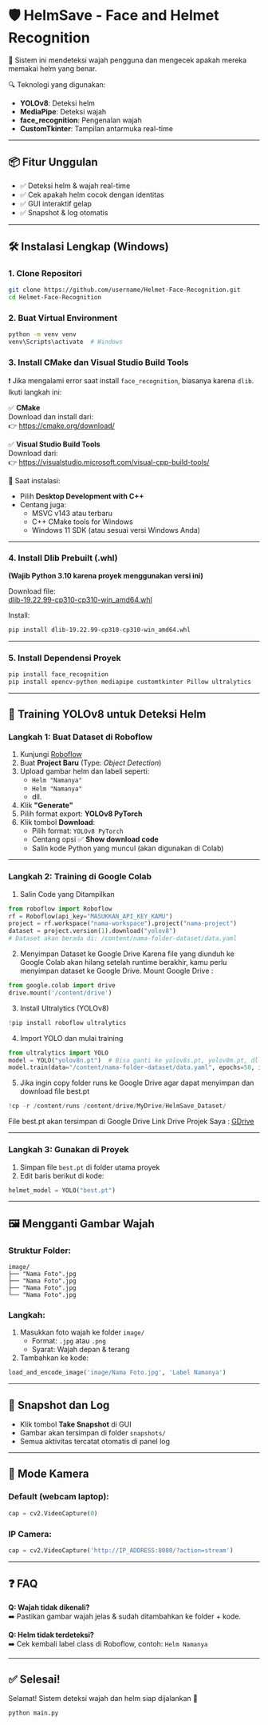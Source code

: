
# 🛡️ HelmSave - Face and Helmet Recognition

🚨 Sistem ini mendeteksi wajah pengguna dan mengecek apakah mereka memakai helm yang benar.

🔍 Teknologi yang digunakan:
- **YOLOv8**: Deteksi helm
- **MediaPipe**: Deteksi wajah
- **face_recognition**: Pengenalan wajah
- **CustomTkinter**: Tampilan antarmuka real-time

---

## 📦 Fitur Unggulan
- ✅ Deteksi helm & wajah real-time
- ✅ Cek apakah helm cocok dengan identitas
- ✅ GUI interaktif gelap
- ✅ Snapshot & log otomatis

---

## 🛠️ Instalasi Lengkap (Windows)

### 1. Clone Repositori
```bash
git clone https://github.com/username/Helmet-Face-Recognition.git
cd Helmet-Face-Recognition
```

### 2. Buat Virtual Environment
```bash
python -m venv venv
venv\Scripts\activate  # Windows
```

### 3. Install CMake dan Visual Studio Build Tools

❗ Jika mengalami error saat install `face_recognition`, biasanya karena `dlib`.  
Ikuti langkah ini:

✅ **CMake**  
Download dan install dari:  
👉 https://cmake.org/download/

✅ **Visual Studio Build Tools**  
Download dari:  
👉 https://visualstudio.microsoft.com/visual-cpp-build-tools/

📌 Saat instalasi:
- Pilih **Desktop Development with C++**
- Centang juga:
  - MSVC v143 atau terbaru
  - C++ CMake tools for Windows
  - Windows 11 SDK (atau sesuai versi Windows Anda)

---

### 4. Install Dlib Prebuilt (.whl)  
**(Wajib Python 3.10 karena proyek menggunakan versi ini)**

Download file:  
[dlib-19.22.99-cp310-cp310-win_amd64.whl](https://github.com/RPi-Distro/dlib-build/releases)

Install:
```bash
pip install dlib-19.22.99-cp310-cp310-win_amd64.whl
```

---

### 5. Install Dependensi Proyek
```bash
pip install face_recognition
pip install opencv-python mediapipe customtkinter Pillow ultralytics
```

---

## 🧠 Training YOLOv8 untuk Deteksi Helm

### Langkah 1: Buat Dataset di Roboflow
1. Kunjungi [Roboflow](https://roboflow.com/)
2. Buat **Project Baru** (Type: *Object Detection*)
3. Upload gambar helm dan labeli seperti:
   - `Helm "Namanya"`
   - `Helm "Namanya"`
   - dll.
4. Klik **"Generate"**
5. Pilih format export: **YOLOv8 PyTorch**
6. Klik tombol **Download**:
   - Pilih format: `YOLOv8 PyTorch`
   - Centang opsi ✅ **Show download code**
   - Salin kode Python yang muncul (akan digunakan di Colab)

---

### Langkah 2: Training di Google Colab
1. Salin Code yang Ditampilkan
```python
from roboflow import Roboflow
rf = Roboflow(api_key="MASUKKAN_API_KEY_KAMU")
project = rf.workspace("nama-workspace").project("nama-project")
dataset = project.version(1).download("yolov8")
# Dataset akan berada di: /content/nama-folder-dataset/data.yaml
```

2. Menyimpan Dataset ke Google Drive
Karena file yang diunduh ke Google Colab akan hilang setelah runtime berakhir, kamu perlu menyimpan dataset ke Google Drive.
Mount Google Drive :
```python
from google.colab import drive
drive.mount('/content/drive')
```

3. Install Ultralytics (YOLOv8)
```python
!pip install roboflow ultralytics
```

4. Import YOLO dan mulai training
```python
from ultralytics import YOLO
model = YOLO("yolov8n.pt")  # Bisa ganti ke yolov8s.pt, yolov8m.pt, dll
model.train(data="/content/nama-folder-dataset/data.yaml", epochs=50, imgsz=640)
```

5. Jika ingin copy folder runs ke Google Drive agar dapat menyimpan dan download file best.pt
```python
!cp -r /content/runs /content/drive/MyDrive/HelmSave_Dataset/
```
File best.pt akan tersimpan di Google Drive
Link Drive Projek Saya : [GDrive](https://drive.google.com/drive/folders/1KDdA6fi3rlwlSHjiUUfTepkF3QIr0zhz?usp=sharing)


---

### Langkah 3: Gunakan di Proyek
1. Simpan file `best.pt` di folder utama proyek
2. Edit baris berikut di kode:
```python
helmet_model = YOLO("best.pt")
```

---

## 🖼️ Mengganti Gambar Wajah

### Struktur Folder:
```
image/
├── "Nama Foto".jpg
├── "Nama Foto".jpg
├── "Nama Foto".jpg
└── "Nama Foto".jpg
```

### Langkah:
1. Masukkan foto wajah ke folder `image/`  
   - Format: `.jpg` atau `.png`
   - Syarat: Wajah depan & terang
2. Tambahkan ke kode:
```python
load_and_encode_image('image/Nama Foto.jpg', 'Label Namanya')
```

---

## 📸 Snapshot dan Log

- Klik tombol **Take Snapshot** di GUI
- Gambar akan tersimpan di folder `snapshots/`
- Semua aktivitas tercatat otomatis di panel log

---

## 🎥 Mode Kamera

### Default (webcam laptop):
```python
cap = cv2.VideoCapture(0)
```

### IP Camera:
```python
cap = cv2.VideoCapture('http://IP_ADDRESS:8080/?action=stream')
```

---

## ❓ FAQ

**Q: Wajah tidak dikenali?**  
➡️ Pastikan gambar wajah jelas & sudah ditambahkan ke folder + kode.

**Q: Helm tidak terdeteksi?**  
➡️ Cek kembali label class di Roboflow, contoh: `Helm Namanya`

---

## ✅ Selesai!

Selamat! Sistem deteksi wajah dan helm siap dijalankan 🎉

```bash
python main.py
```
